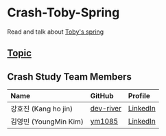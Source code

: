# Crash-Toby-Spring

Read and talk about [Toby's spring](https://product.kyobobook.co.kr/detail/S000000935360)

## [Topic]()

## Crash Study Team Members

| **Name**               | **GitHub**                                    | **Profile**                                                     |
| :--------------------- | :-------------------------------------------- | :-------------------------------------------------------------- |
| 강호진 (Kang ho jin)   | [dev-river](https://github.com/dev-river)     | [LinkedIn]()              |
| 김영민 (YoungMin Kim)  | [ym1085](https://github.com/ym1085)           | [LinkedIn](https://www.linkedin.com/in/youngmin-kim-1a245019a/) |
